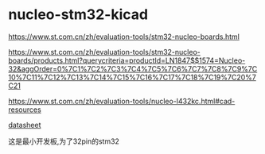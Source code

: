 # nucleo-stm32-kicad

https://www.st.com.cn/zh/evaluation-tools/stm32-nucleo-boards.html

https://www.st.com.cn/zh/evaluation-tools/stm32-nucleo-boards/products.html?querycriteria=productId=LN1847$$1574=Nucleo-32&aggOrder=0%7C1%7C2%7C3%7C4%7C5%7C6%7C7%7C8%7C9%7C10%7C11%7C12%7C13%7C14%7C15%7C16%7C17%7C18%7C19%7C20%7C21

https://www.st.com.cn/zh/evaluation-tools/nucleo-l432kc.html#cad-resources

[datasheet](https://www.st.com/resource/en/datasheet/stm32l432kc.pdf)

这是最小开发板,为了32pin的stm32

